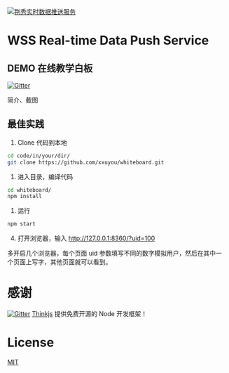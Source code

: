 [![荆秀实时数据推送服务](http://xxuyou.com/static/screenshot/logo-160.png)](http://xxuyou.com)

# WSS Real-time Data Push Service

## DEMO 在线教学白板

[![Gitter](https://img.shields.io/badge/Powered%20by-WSS%20Realtime%20Data%20Push-brightgreen.svg)](http://xxuyou.com)

简介、截图

## 最佳实践

1. Clone 代码到本地
```sh
cd code/in/your/dir/
git clone https://github.com/xxuyou/whiteboard.git
```

1. 进入目录，编译代码
```sh
cd whiteboard/
npm install
```

1. 运行
```sh
npm start
```

4. 打开浏览器，输入 http://127.0.0.1:8360/?uid=100

多开启几个浏览器，每个页面 uid 参数填写不同的数字模拟用户，然后在其中一个页面上写字，其他页面就可以看到。

# 感谢

[![Gitter](https://img.shields.io/badge/Thanks%20for-ThinkJS%20Framework-brightgreen.svg)](https://github.com/thinkjs/thinkjs) [Thinkjs](http://thinkjs.org) 提供免费开源的 Node 开发框架！

# License

[MIT](https://github.com/thinkjs/thinkjs/blob/master/LICENSE)
